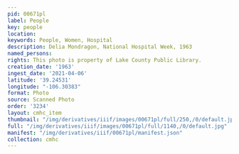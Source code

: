 ```yaml
---
pid: 00671pl
label: People
key: people
location: 
keywords: People, Women, Hospital
description: Delia Mondragon, National Hospital Week, 1963
named_persons: 
rights: This photo is property of Lake County Public Library.
creation_date: '1963'
ingest_date: '2021-04-06'
latitude: '39.24531'
longitude: "-106.30383"
format: Photo
source: Scanned Photo
order: '3234'
layout: cmhc_item
thumbnail: "/img/derivatives/iiif/images/00671pl/full/250,/0/default.jpg"
full: "/img/derivatives/iiif/images/00671pl/full/1140,/0/default.jpg"
manifest: "/img/derivatives/iiif/00671pl/manifest.json"
collection: cmhc
---
```

